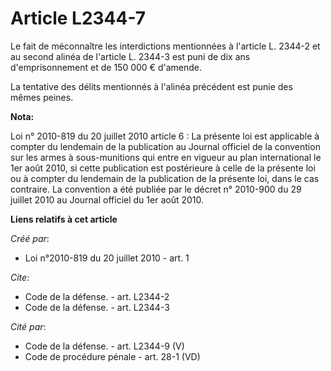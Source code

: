 # Article L2344-7

Le fait de méconnaître les interdictions mentionnées à l'article L. 2344-2 et au second alinéa de l'article L. 2344-3 est
puni de dix ans d'emprisonnement et de 150 000 € d'amende. 

La tentative des délits mentionnés à l'alinéa précédent est punie des mêmes peines.

**Nota:**

Loi n° 2010-819 du 20 juillet 2010 article 6 : La présente loi est applicable à compter du lendemain de la publication au
Journal officiel de la convention sur les armes à sous-munitions qui entre en vigueur au plan international le 1er août 2010,
si cette publication est postérieure à celle de la présente loi ou à compter du lendemain de la publication de la présente
loi, dans le cas contraire. La convention a été publiée par le décret n° 2010-900 du 29 juillet 2010 au Journal officiel du
1er août 2010.

**Liens relatifs à cet article**

_Créé par_:

  - Loi n°2010-819 du 20 juillet 2010 - art. 1

_Cite_:

  - Code de la défense. - art. L2344-2
  - Code de la défense. - art. L2344-3

_Cité par_:

  - Code de la défense. - art. L2344-9 (V)
  - Code de procédure pénale - art. 28-1 (VD)

